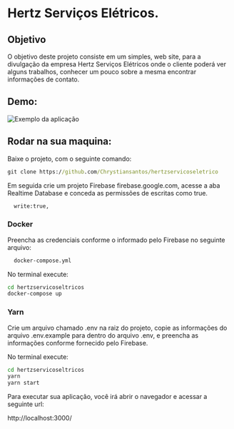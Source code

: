 # Hertz Serviços Elétricos.

## Objetivo
O objetivo deste projeto consiste em um simples, web site, para a divulgação da empresa Hertz Serviços Elétricos onde o cliente poderá ver alguns trabalhos, conhecer um pouco sobre a mesma encontrar informações de contato.

## Demo:


![Exemplo da aplicação](./gifExample.gif)

## Rodar na sua maquina:

Baixe o projeto, com o seguinte comando:  
```bat
git clone https://github.com/Chrystiansantos/hertzservicoseletrico
```

Em seguida crie um projeto Firebase firebase.google.com, acesse a aba Realtime Database e conceda as permissões de escritas como true.

```bat 
  write:true,
```
### Docker
Preencha as credenciais conforme o informado pelo Firebase no seguinte arquivo:

```bat 
  docker-compose.yml
```

No terminal execute:  

```bat
cd hertzservicoseltricos
docker-compose up
```
### Yarn

Crie um arquivo chamado .env na raiz do projeto, copie as informações do arquivo .env.example para dentro do arquivo .env, e preencha as informações conforme fornecido pelo Firebase.

No terminal execute:  

```bat
cd hertzservicoseltricos
yarn
yarn start
```

Para executar sua aplicação, você irá abrir o navegador e acessar a seguinte url:

http://localhost:3000/
